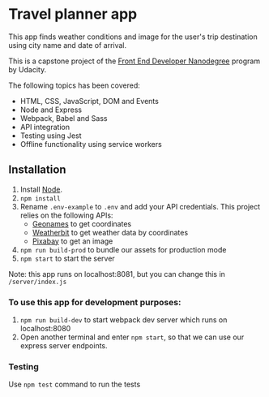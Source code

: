 # Travel planner app

This app finds weather conditions and image for the user's trip destination
using city name and date of arrival.

This is a capstone project of the
[Front End Developer Nanodegree](https://www.udacity.com/course/front-end-web-developer-nanodegree--nd0011) program by Udacity.

The following topics has been covered:

- HTML, CSS, JavaScript, DOM and Events
- Node and Express
- Webpack, Babel and Sass
- API integration
- Testing using Jest
- Offline functionality using service workers

## Installation
1. Install [Node](https://nodejs.org/en/).
2. `npm install`
3. Rename `.env-example` to `.env` and add your API credentials. This project relies on the following APIs:
   - [Geonames](http://www.geonames.org) to get coordinates
   - [Weatherbit](https://www.weatherbit.io/) to get weather data by coordinates
   - [Pixabay](https://pixabay.com) to get an image
4. `npm run build-prod` to bundle our assets for production mode
5. `npm start` to start the server

Note: this app runs on localhost:8081, but you can change this in `/server/index.js`

### To use this app for development purposes:
1. `npm run build-dev` to start webpack dev server which runs on localhost:8080
2. Open another terminal and enter `npm start`, so that we can use our express server endpoints.

### Testing
Use `npm test` command to run the tests
